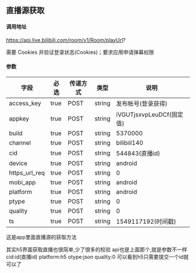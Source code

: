 ## 直播源获取

#### 调用地址

https://api.live.bilibili.com/room/v1/Room/playUrl?

需要 Cookies 并验证登录状态(Cookies)；要求应用申请弹幕权限

#### 参数

|字段|必选|传递方式|类型|说明|
|----|----|--------|----|----|
|access_key|true|POST|string|发布帐号(登录获得)|
appkey |true|POST|string|iVGUTjsxvpLeuDCf(固定值)
build |true|POST|string|5370000
channel |true|POST|string|bilibiil140
cid |true|POST|string|544843(直播id)
device |true|POST|string|android
https_url_req |true|POST|string|0
mobi_app |true|POST|string| android
platform |true|POST|string| android
ptype |true|POST|string| 0
quality |true|POST|string| 0
ts |true|POST|string| 1549117192(时间戳)

这是app里面直播源的获取方法

其实h5界面获取直播也很简单,少了很多的校验
api也是上面那个,就是参数不一样
    cid:id(直播id)
    platform:h5
    otype:json
    quality:0
可以看到h5只需要提交一个id就可以了
